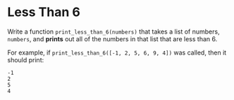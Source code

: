 # Less Than 6

Write a function `print_less_than_6(numbers)` that takes a list of numbers, `numbers`, and **prints** out all of the numbers in that list that are less than 6.

For example, if `print_less_than_6([-1, 2, 5, 6, 9, 4])` was called, then it should print:
```
-1
2
5
4
```
